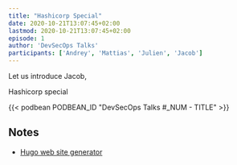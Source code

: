 ```yaml
---
title: "Hashicorp Special"
date: 2020-10-21T13:07:45+02:00
lastmod: 2020-10-21T13:07:45+02:00
episode: 1
author: 'DevSecOps Talks'
participants: ['Andrey', 'Mattias', 'Julien', 'Jacob']
---
```


Let us introduce Jacob, 

Hashicorp special

<!--more-->

<!-- Player -->

{{< podbean PODBEAN_ID "DevSecOps Talks #_NUM - TITLE" >}}

## Notes

- [Hugo web site generator](https://gohugo.io)
